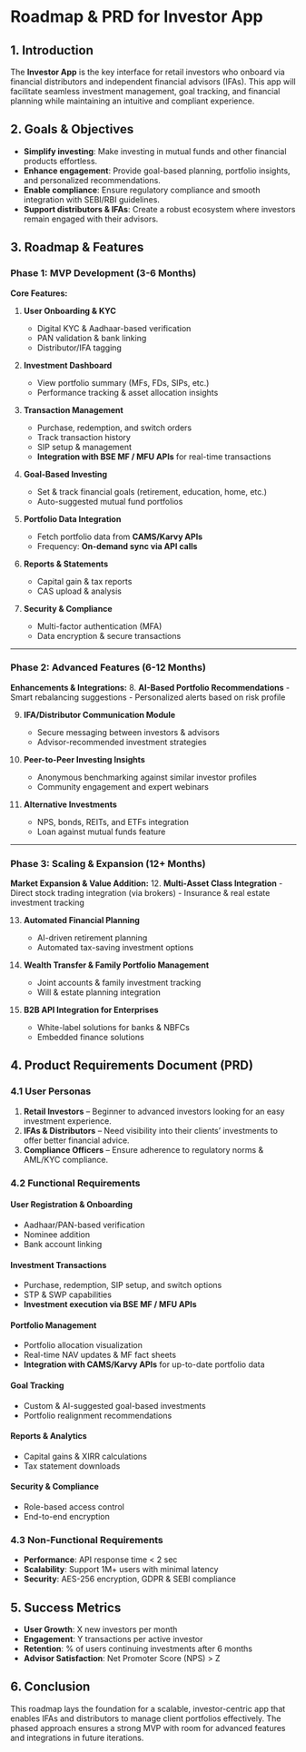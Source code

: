 # Roadmap & PRD for Investor App

## 1. Introduction
The **Investor App** is the key interface for retail investors who onboard via financial distributors and independent financial advisors (IFAs). This app will facilitate seamless investment management, goal tracking, and financial planning while maintaining an intuitive and compliant experience.

## 2. Goals & Objectives
- **Simplify investing**: Make investing in mutual funds and other financial products effortless.
- **Enhance engagement**: Provide goal-based planning, portfolio insights, and personalized recommendations.
- **Enable compliance**: Ensure regulatory compliance and smooth integration with SEBI/RBI guidelines.
- **Support distributors & IFAs**: Create a robust ecosystem where investors remain engaged with their advisors.

## 3. Roadmap & Features

### **Phase 1: MVP Development (3-6 Months)**
**Core Features:**
1. **User Onboarding & KYC**
    - Digital KYC & Aadhaar-based verification
    - PAN validation & bank linking
    - Distributor/IFA tagging

2. **Investment Dashboard**
    - View portfolio summary (MFs, FDs, SIPs, etc.)
    - Performance tracking & asset allocation insights

3. **Transaction Management**
    - Purchase, redemption, and switch orders
    - Track transaction history
    - SIP setup & management
    - **Integration with BSE MF / MFU APIs** for real-time transactions

4. **Goal-Based Investing**
    - Set & track financial goals (retirement, education, home, etc.)
    - Auto-suggested mutual fund portfolios

5. **Portfolio Data Integration**
    - Fetch portfolio data from **CAMS/Karvy APIs**
    - Frequency: **On-demand sync via API calls**

6. **Reports & Statements**
    - Capital gain & tax reports
    - CAS upload & analysis

7. **Security & Compliance**
    - Multi-factor authentication (MFA)
    - Data encryption & secure transactions

---
### **Phase 2: Advanced Features (6-12 Months)**
**Enhancements & Integrations:**
8. **AI-Based Portfolio Recommendations**
    - Smart rebalancing suggestions
    - Personalized alerts based on risk profile

9. **IFA/Distributor Communication Module**
    - Secure messaging between investors & advisors
    - Advisor-recommended investment strategies

10. **Peer-to-Peer Investing Insights**
    - Anonymous benchmarking against similar investor profiles
    - Community engagement and expert webinars

11. **Alternative Investments**
    - NPS, bonds, REITs, and ETFs integration
    - Loan against mutual funds feature

---
### **Phase 3: Scaling & Expansion (12+ Months)**
**Market Expansion & Value Addition:**
12. **Multi-Asset Class Integration**
    - Direct stock trading integration (via brokers)
    - Insurance & real estate investment tracking

13. **Automated Financial Planning**
    - AI-driven retirement planning
    - Automated tax-saving investment options

14. **Wealth Transfer & Family Portfolio Management**
    - Joint accounts & family investment tracking
    - Will & estate planning integration

15. **B2B API Integration for Enterprises**
    - White-label solutions for banks & NBFCs
    - Embedded finance solutions

## 4. Product Requirements Document (PRD)

### **4.1 User Personas**
1. **Retail Investors** – Beginner to advanced investors looking for an easy investment experience.
2. **IFAs & Distributors** – Need visibility into their clients’ investments to offer better financial advice.
3. **Compliance Officers** – Ensure adherence to regulatory norms & AML/KYC compliance.

### **4.2 Functional Requirements**
#### **User Registration & Onboarding**
- Aadhaar/PAN-based verification
- Nominee addition
- Bank account linking

#### **Investment Transactions**
- Purchase, redemption, SIP setup, and switch options
- STP & SWP capabilities
- **Investment execution via BSE MF / MFU APIs**

#### **Portfolio Management**
- Portfolio allocation visualization
- Real-time NAV updates & MF fact sheets
- **Integration with CAMS/Karvy APIs** for up-to-date portfolio data

#### **Goal Tracking**
- Custom & AI-suggested goal-based investments
- Portfolio realignment recommendations

#### **Reports & Analytics**
- Capital gains & XIRR calculations
- Tax statement downloads

#### **Security & Compliance**
- Role-based access control
- End-to-end encryption

### **4.3 Non-Functional Requirements**
- **Performance**: API response time < 2 sec
- **Scalability**: Support 1M+ users with minimal latency
- **Security**: AES-256 encryption, GDPR & SEBI compliance

## 5. Success Metrics
- **User Growth**: X new investors per month
- **Engagement**: Y transactions per active investor
- **Retention**: % of users continuing investments after 6 months
- **Advisor Satisfaction**: Net Promoter Score (NPS) > Z

## 6. Conclusion
This roadmap lays the foundation for a scalable, investor-centric app that enables IFAs and distributors to manage client portfolios effectively. The phased approach ensures a strong MVP with room for advanced features and integrations in future iterations.


